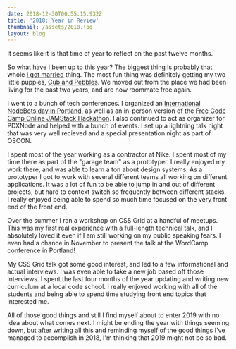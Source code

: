 ```yaml
---
date: 2018-12-30T00:55:15.932Z
title: '2018: Year in Review'
thumbnail: /assets/2018.jpg
layout: blog
---
```

It seems like it is that time of year to reflect on the past twelve months. 

So what have I been up to this year? The biggest thing is probably that whole [I got married](http://michelleandzack.love/) thing. The most fun thing was definitely getting my two little puppies, [Cub and Pebbles](https://www.instagram.com/cubandpebbles/). We moved out from the place we had been living for the past two years, and are now roommate free again. 

I went to a bunch of tech conferences. I organized an [International NodeBots day in Portland](https://www.meetup.com/pdxnode/events/252277861/), as well as an in-person version of the [Free Code Camp Online JAMStack Hackathon](https://www.meetup.com/Free-Code-Camp-Portland/events/255620024/). I also continued to act as organizer for PDXNode and helped with a bunch of events. I set up a lightning talk night that was very well recieved and a special presentation night as part of OSCON. 

I spent most of the year working as a contractor at Nike. I spent most of my time there as part of the "garage team" as a prototyper. I really enjoyed my work there, and was able to learn a ton about design systems. As a prototyper I got to work with several different teams all working on different applications. It was a lot of fun to be able to jump in and out of different projects, but hard to context switch so frequently between different stacks. I really enjoyed being able to spend so much time focused on the very front end of the front end.

Over the summer I ran a workshop on CSS Grid at a handful of meetups. This was my first real experience with a full-length technical talk, and I absolutely loved it even if I am still working on my public speaking fears. I even had a chance in November to present the talk at the WordCamp conference in Portland! 

My CSS Grid talk got some good interest, and led to a few informational and actual interviews. I was even able to take a new job based off those interviews. I spent the last four months of the year updating and writing new curriculum at a local code school. I really enjoyed working with all of the students and being able to spend time studying front end topics that interested me. 

All of those good things and still I find myself about to enter 2019 with no idea about what comes next. I might be ending the year with things seeming down, but after writing all this and reminding myself of the good things I've managed to accomplish in 2018, I'm thinking that 2019 might not be so bad.
